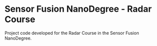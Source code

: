 # Sensor Fusion NanoDegree - Radar Course
Project code developed for the Radar Course in the Sensor Fusion NanoDegree. 
